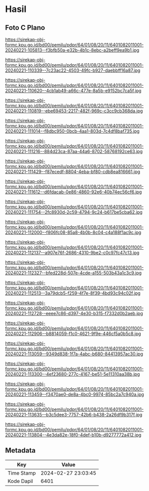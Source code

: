 # Hasil

## Foto C Plano

https://sirekap-obj-formc.kpu.go.id/bd00/pemilu/pdpr/64/01/08/20/11/6401082011001-20240221-105813--f3bfb50a-e32b-4b1c-8ebc-a2beff9ea9b1.jpg

https://sirekap-obj-formc.kpu.go.id/bd00/pemilu/pdpr/64/01/08/20/11/6401082011001-20240221-110339--7c23ac22-4503-49fc-b927-daebbff16a87.jpg

https://sirekap-obj-formc.kpu.go.id/bd00/pemilu/pdpr/64/01/08/20/11/6401082011001-20240221-110620--4cb1ab49-a66c-477e-8a5b-e9152bc7ca5f.jpg

https://sirekap-obj-formc.kpu.go.id/bd00/pemilu/pdpr/64/01/08/20/11/6401082011001-20240221-110819--ebe69453-2217-482f-969c-c3cc9cb368da.jpg

https://sirekap-obj-formc.kpu.go.id/bd00/pemilu/pdpr/64/01/08/20/11/6401082011001-20240221-111014--f8dbc950-0bcb-4aa1-803d-7c4df8baf735.jpg

https://sirekap-obj-formc.kpu.go.id/bd00/pemilu/pdpr/64/01/08/20/11/6401082011001-20240221-111216--884d23ca-87aa-44a6-8702-58768192ce63.jpg

https://sirekap-obj-formc.kpu.go.id/bd00/pemilu/pdpr/64/01/08/20/11/6401082011001-20240221-111429--f87ecedf-8804-4eba-bf80-cdb8ea816661.jpg

https://sirekap-obj-formc.kpu.go.id/bd00/pemilu/pdpr/64/01/08/20/11/6401082011001-20240221-111612--d6fdacab-0e86-4860-92e6-40b74ec56cf6.jpg

https://sirekap-obj-formc.kpu.go.id/bd00/pemilu/pdpr/64/01/08/20/11/6401082011001-20240221-111754--2fc8930d-2c59-4794-9c24-b617be5cba62.jpg

https://sirekap-obj-formc.kpu.go.id/bd00/pemilu/pdpr/64/01/08/20/11/6401082011001-20240221-112000--f806fc08-85a8-4b0b-8c04-c4a188f1ac9c.jpg

https://sirekap-obj-formc.kpu.go.id/bd00/pemilu/pdpr/64/01/08/20/11/6401082011001-20240221-112137--a907e76f-2686-4310-9be2-c0c97fc47c13.jpg

https://sirekap-obj-formc.kpu.go.id/bd00/pemilu/pdpr/64/01/08/20/11/6401082011001-20240221-112327--bfed228d-507e-4cde-a155-503b43a1c3c9.jpg

https://sirekap-obj-formc.kpu.go.id/bd00/pemilu/pdpr/64/01/08/20/11/6401082011001-20240221-112513--3a79dcb5-f259-4f7e-8f39-4bd93c94c02f.jpg

https://sirekap-obj-formc.kpu.go.id/bd00/pemilu/pdpr/64/01/08/20/11/6401082011001-20240221-112728--eeee7c86-d397-4e30-b315-f7332d0b2aeb.jpg

https://sirekap-obj-formc.kpu.go.id/bd00/pemilu/pdpr/64/01/08/20/11/6401082011001-20240221-112906--b8814059-f1c0-4621-9f9e-446cf5a0b5c8.jpg

https://sirekap-obj-formc.kpu.go.id/bd00/pemilu/pdpr/64/01/08/20/11/6401082011001-20240221-113059--9349d838-1f7a-4abc-b680-84413957ac30.jpg

https://sirekap-obj-formc.kpu.go.id/bd00/pemilu/pdpr/64/01/08/20/11/6401082011001-20240221-113300--4ef23680-277c-4167-be51-5e11310aa38b.jpg

https://sirekap-obj-formc.kpu.go.id/bd00/pemilu/pdpr/64/01/08/20/11/6401082011001-20240221-113459--f3470ae0-de8a-4bc0-9974-85bc2a7c940a.jpg

https://sirekap-obj-formc.kpu.go.id/bd00/pemilu/pdpr/64/01/08/20/11/6401082011001-20240221-113635--b3c5dee3-7757-42b6-b438-2a26df9b317f.jpg

https://sirekap-obj-formc.kpu.go.id/bd00/pemilu/pdpr/64/01/08/20/11/6401082011001-20240221-113804--4e3da82e-18f0-4def-b10b-d9277772a412.jpg


## Metadata

| Key        | Value               |
| ---------- | ------------------- |
| Time Stamp | 2024-02-27 23:03:45 |
| Kode Dapil | 6401                |



